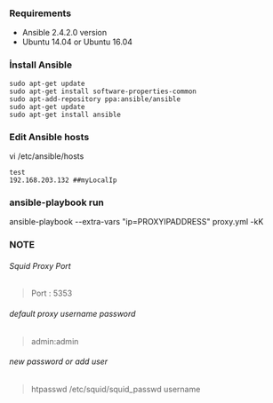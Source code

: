 ### Requirements

* Ansible 2.4.2.0 version 
* Ubuntu 14.04 or Ubuntu 16.04

### İnstall Ansible

```
sudo apt-get update
sudo apt-get install software-properties-common
sudo apt-add-repository ppa:ansible/ansible
sudo apt-get update
sudo apt-get install ansible
```

### Edit Ansible hosts

vi /etc/ansible/hosts

```
test
192.168.203.132 ##myLocalIp
```

### ansible-playbook run

ansible-playbook --extra-vars "ip=PROXYIPADDRESS" proxy.yml -kK

### NOTE

###### Squid Proxy Port
> Port : 5353

###### default proxy username password
>admin:admin

###### new password or add user
> htpasswd /etc/squid/squid_passwd username

